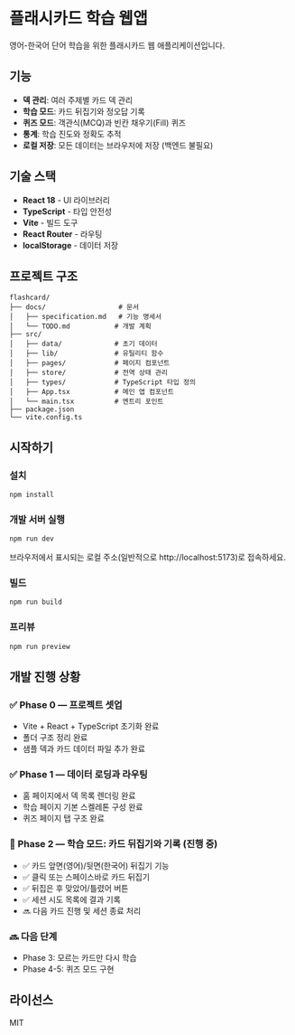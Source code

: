 # 플래시카드 학습 웹앱

영어-한국어 단어 학습을 위한 플래시카드 웹 애플리케이션입니다.

## 기능

- **덱 관리**: 여러 주제별 카드 덱 관리
- **학습 모드**: 카드 뒤집기와 정오답 기록
- **퀴즈 모드**: 객관식(MCQ)과 빈칸 채우기(Fill) 퀴즈
- **통계**: 학습 진도와 정확도 추적
- **로컬 저장**: 모든 데이터는 브라우저에 저장 (백엔드 불필요)

## 기술 스택

- **React 18** - UI 라이브러리
- **TypeScript** - 타입 안전성
- **Vite** - 빌드 도구
- **React Router** - 라우팅
- **localStorage** - 데이터 저장

## 프로젝트 구조

```
flashcard/
├── docs/                  # 문서
│   ├── specification.md   # 기능 명세서
│   └── TODO.md           # 개발 계획
├── src/
│   ├── data/             # 초기 데이터
│   ├── lib/              # 유틸리티 함수
│   ├── pages/            # 페이지 컴포넌트
│   ├── store/            # 전역 상태 관리
│   ├── types/            # TypeScript 타입 정의
│   ├── App.tsx           # 메인 앱 컴포넌트
│   └── main.tsx          # 엔트리 포인트
├── package.json
└── vite.config.ts
```

## 시작하기

### 설치

```bash
npm install
```

### 개발 서버 실행

```bash
npm run dev
```

브라우저에서 표시되는 로컬 주소(일반적으로 http://localhost:5173)로 접속하세요.

### 빌드

```bash
npm run build
```

### 프리뷰

```bash
npm run preview
```

## 개발 진행 상황

### ✅ Phase 0 — 프로젝트 셋업
- Vite + React + TypeScript 초기화 완료
- 폴더 구조 정리 완료
- 샘플 덱과 카드 데이터 파일 추가 완료

### ✅ Phase 1 — 데이터 로딩과 라우팅
- 홈 페이지에서 덱 목록 렌더링 완료
- 학습 페이지 기본 스켈레톤 구성 완료
- 퀴즈 페이지 탭 구조 완료

### 🚧 Phase 2 — 학습 모드: 카드 뒤집기와 기록 (진행 중)
- ✅ 카드 앞면(영어)/뒷면(한국어) 뒤집기 기능
- ✅ 클릭 또는 스페이스바로 카드 뒤집기
- ✅ 뒤집은 후 맞았어/틀렸어 버튼
- ✅ 세션 시도 목록에 결과 기록
- 🔜 다음 카드 진행 및 세션 종료 처리

### 🔜 다음 단계
- Phase 3: 모르는 카드만 다시 학습
- Phase 4-5: 퀴즈 모드 구현

## 라이선스

MIT
